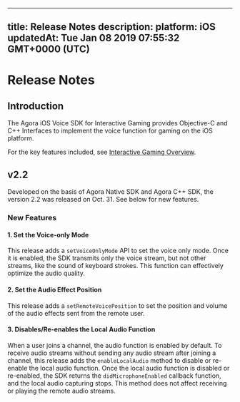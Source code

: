 
---
title: Release Notes
description: 
platform: iOS
updatedAt: Tue Jan 08 2019 07:55:32 GMT+0000 (UTC)
---
# Release Notes
## Introduction
The Agora iOS Voice SDK for Interactive Gaming provides Objective-C and C++ Interfaces to implement the voice function for gaming on the iOS platform.

For the key features included, see [Interactive Gaming Overview](https://docs.agora.io/en/Interactive%20Gaming/product_gaming?platform=All%20Platforms).

## v2.2
Developed on the basis of Agora Native SDK and Agora C++ SDK, the version 2.2 was released on Oct. 31. See below for new features.

### New Features

#### 1. Set the Voice-only Mode

This release adds a `setVoiceOnlyMode` API to set the voice only mode.  Once it is enabled, the SDK transmits only the voice stream, but not other streams, like the sound of keyboard strokes.  This function can effectively optimize the audio quality.

#### 2. Set the Audio Effect Position

This release adds a `setRemoteVoicePosition` to set the position and volume of the audio effects sent from the remote user.

#### 3. Disables/Re-enables the Local Audio Function

When a user joins a channel, the audio function is enabled by default.
To receive audio streams without sending any audio stream after joining a channel, this release adds the `enableLocalAudio` method to disable or re-enable the local audio function.
Once the local audio function is disabled or re-enabled, the SDK returns the `didMicrophoneEnabled` callback function, and the local audio capturing stops.
This method does not affect receiving or playing the remote audio streams.
